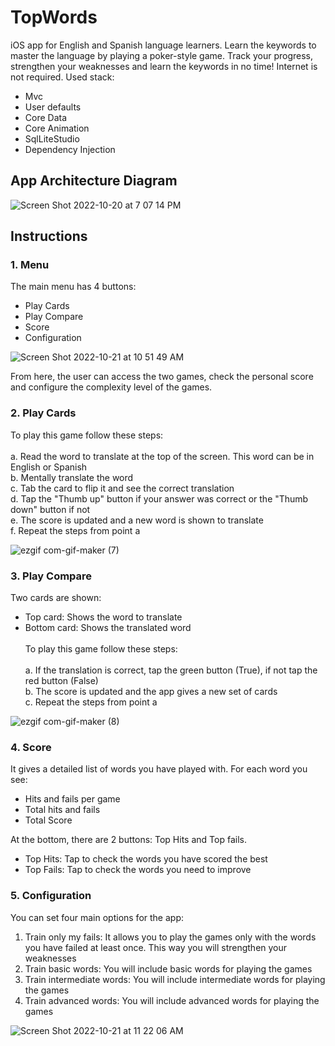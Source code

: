 # TopWords
iOS app for English and Spanish language learners. Learn the keywords to master the language by playing a poker-style game. Track your progress, strengthen your weaknesses and learn the keywords in no time! Internet is not required. Used stack:
- Mvc
- User defaults
- Core Data
- Core Animation
- SqlLiteStudio
- Dependency Injection


## App Architecture Diagram
![Screen Shot 2022-10-20 at 7 07 14 PM](https://user-images.githubusercontent.com/99278919/197081868-e54f8ea5-8dc6-4dfa-8815-c1177a3f1efd.png)

## Instructions
### 1. Menu
The main menu has 4 buttons:
* Play Cards
* Play Compare
* Score
* Configuration

![Screen Shot 2022-10-21 at 10 51 49 AM](https://user-images.githubusercontent.com/99278919/198082286-0ea510bf-8560-4cc0-a285-27298e47cdbb.png)

From here, the user can access the two games, check the personal score and configure the complexity level of the games.

### 2. Play Cards
To play this game follow these steps:<br /><br />
a. Read the word to translate at the top of the screen. This word can be in English or Spanish<br />
b. Mentally translate the word<br />
c. Tab the card to flip it and see the correct translation<br />
d. Tap the "Thumb up" button if your answer was correct or the "Thumb down" button if not<br />
e. The score is updated and a new word is shown to translate<br />
f. Repeat the steps from point a<br />

![ezgif com-gif-maker (7)](https://user-images.githubusercontent.com/99278919/198085323-f28aabf4-03cc-4c2b-a2f1-8f458b261116.gif)


### 3. Play Compare
Two cards are shown:<br />
* Top card: Shows the word to translate<br />
* Bottom card: Shows the translated word<br /><br />
To play this game follow these steps:<br /><br />
a. If the translation is correct, tap the green button (True), if not tap the red button (False)<br />
b. The score is updated and the app gives a new set of cards<br />
c. Repeat the steps from point a<br />

![ezgif com-gif-maker (8)](https://user-images.githubusercontent.com/99278919/198084787-5fcb38d4-8c6c-4226-83fc-af116fcb09d1.gif)


### 4. Score
It gives a detailed list of words you have played with. For each word you see:
* Hits and fails per game
* Total hits and fails
* Total Score



At the bottom, there are 2 buttons: Top Hits and Top fails.
* Top Hits: Tap to check the words you have scored the best
* Top Fails: Tap to check the words you need to improve

### 5. Configuration

 You can set four main options for the app:

1. Train only my fails: It allows you to play the games only with the words you have failed at least once. This way you will strengthen your weaknesses
2. Train basic words: You will include basic words for playing the games
3. Train intermediate words: You will include intermediate words for playing the games
4. Train advanced words: You will include advanced words for playing the games

![Screen Shot 2022-10-21 at 11 22 06 AM](https://user-images.githubusercontent.com/99278919/198087495-77b95583-2886-4be8-bec6-c7b5bda59d5f.png)
